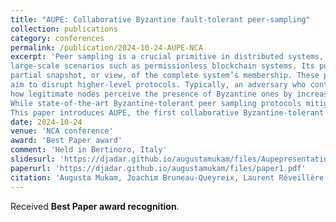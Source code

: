 ```yaml
---
title: "AUPE: Collaborative Byzantine fault-tolerant peer-sampling"
collection: publications
category: conferences
permalink: /publication/2024-10-24-AUPE-NCA
excerpt: 'Peer sampling is a crucial primitive in distributed systems, used to manage overlays and disseminate information in
large-scale scenarios such as permissionless blockchain systems. Its purpose is to maintain and regularly update a local and
partial snapshot, or view, of the complete system’s membership. These protocols are often targeted by malicious actors who
aim to disrupt higher-level protocols. Typically, an adversary who controls a set of Byzantine nodes attempts to manipulate
how legitimate nodes perceive the presence of Byzantine ones by increasing their representation in the view of honest nodes.
While state-of-the-art Byzantine-tolerant peer sampling protocols mitigate this bias, their effectiveness decreases ignificantly as the number of malicious nodes increases. 
This paper introduces AUPE, the first collaborative Byzantine-tolerant peer sampling protocol that leverages the presence of trusted nodes, such as Intel’s SGX capable devices, to collaboratively track the spread of identifiers in the system and locally debias the representation of Byzantine nodes. Simulations with 10,000 nodes demonstrate that AUPE outperforms state-of-the-art solutions, achieving near-perfect resilience even when faced with an adversary controlling 26% of the nodes. Overall, by including as few as 10% of trusted nodes, AUPE increases the tolerance of BRAHMS by up to 60% while limiting the impact of the adversary’s attack, even when possessing up to 40% of the nodes.'
date: 2024-10-24
venue: 'NCA conference'
award: 'Best Paper award'
comment: 'Held in Bertinoro, Italy'
slidesurl: 'https://djadar.github.io/augustamukam/files/Aupepresentation.pdf'
paperurl: 'https://djadar.github.io/augustamukam/files/paper1.pdf'
citation: 'Augusta Mukam, Joachim Bruneau-Queyreix, Laurent Réveillère. AUPE: Collaborative byzantine fault-tolerant peer-sampling. Network Computing and Applications, Oct 2024, Bertinoro (FC), Italy. ⟨hal-04720352⟩'
---
```


Received **Best Paper award recognition**.